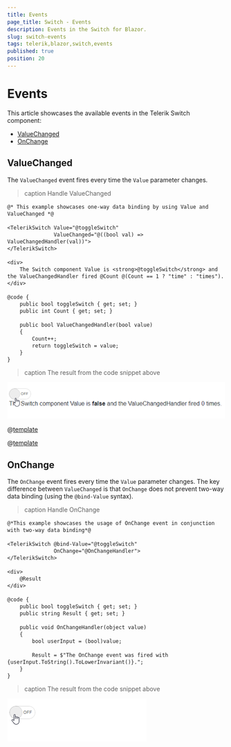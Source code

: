 ```yaml
---
title: Events
page_title: Switch - Events
description: Events in the Switch for Blazor.
slug: switch-events
tags: telerik,blazor,switch,events
published: true
position: 20
---
```


# Events

This article showcases the available events in the Telerik Switch component:
* [ValueChanged](#valuechanged)
* [OnChange](#onchange)

## ValueChanged

The `ValueChanged` event fires every time the `Value` parameter changes.

>caption Handle ValueChanged

````CSHTML
@* This example showcases one-way data binding by using Value and ValueChanged *@

<TelerikSwitch Value="@toggleSwitch" 
               ValueChanged="@((bool val) => ValueChangedHandler(val))">
</TelerikSwitch>

<div>
    The Switch component Value is <strong>@toggleSwitch</strong> and the ValueChangedHandler fired @Count @(Count == 1 ? "time" : "times").
</div>

@code {
    public bool toggleSwitch { get; set; }
    public int Count { get; set; }

    public bool ValueChangedHandler(bool value)
    {
        Count++;
        return toggleSwitch = value;
    }
}
````

>caption The result from the code snippet above

![valuechanged event example](images/switch-valuechanged-event-example.gif)

@[template](/_contentTemplates/common/general-info.md#event-callback-can-be-async)

@[template](/_contentTemplates/common/issues-and-warnings.md#valuechanged-lambda-required)

## OnChange

The `OnChange` event fires every time the `Value` parameter changes. The key difference between `ValueChanged` is that `OnChange` does not prevent two-way data binding (using the `@bind-Value` syntax).

>caption Handle OnChange

````CSHTML
@*This example showcases the usage of OnChange event in conjunction with two-way data binding*@

<TelerikSwitch @bind-Value="@toggleSwitch"
               OnChange="@OnChangeHandler">
</TelerikSwitch>

<div>
    @Result
</div>

@code {
    public bool toggleSwitch { get; set; }
    public string Result { get; set; }

    public void OnChangeHandler(object value)
    {
        bool userInput = (bool)value;

        Result = $"The OnChange event was fired with {userInput.ToString().ToLowerInvariant()}.";
    }
}
````

>caption The result from the code snippet above

![onchange event example](images/switch-onchange-event-example.gif)
